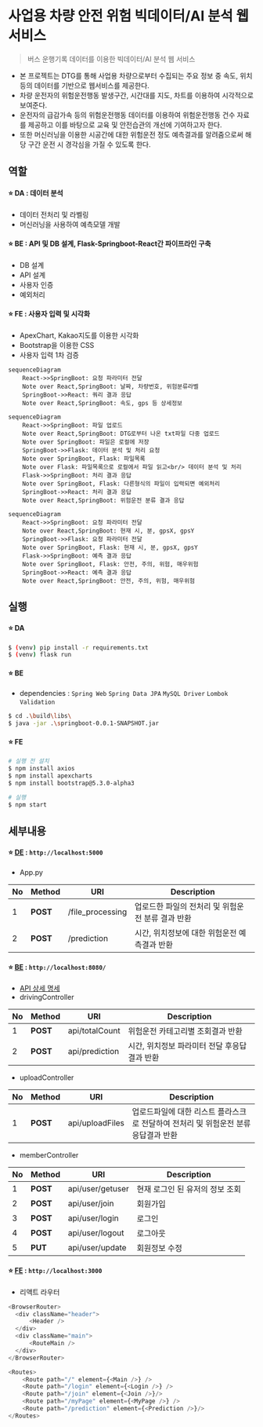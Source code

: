# 사업용 차량 안전 위험 빅데이터/AI 분석 웹 서비스

> 버스 운행기록 데이터를 이용한 빅데이터/AI 분석 웹 서비스
- 본 프로젝트는 DTG를 통해 사업용 차량으로부터 수집되는 주요 정보 중 속도, 위치 등의 데이터를 기반으로 웹서비스를 제공한다.
- 차량 운전자의 위험운전행동 발생구간, 시간대를 지도, 차트를 이용하여 시각적으로 보여준다.
- 운전자의 급감가속 등의 위험운전행동 데이터를 이용하여 위험운전행동 건수 자료를 제공하고 이를 바탕으로 교육 및 안전습관의 개선에 기여하고자 한다.
- 또한 머신러닝을 이용한 시공간에 대한 위험운전 정도 예측결과를 알려줌으로써 해당 구간 운전 시 경각심을 가질 수 있도록 한다.

## 역할
#### ⭐ DA : 데이터 분석
- 데이터 전처리 및 라벨링
- 머신러닝을 사용하여 예측모델 개발
 
#### ⭐ BE : API 및 DB 설계, Flask-Springboot-React간 파이프라인 구축
- DB 설계
- API 설계
- 사용자 인증
- 예외처리

#### ⭐ FE : 사용자 입력 및 시각화
- ApexChart, Kakao지도를 이용한 시각화
- Bootstrap을 이용한 CSS
- 사용자 입력 1차 검증

```mermaid
sequenceDiagram
    React->>SpringBoot: 요청 파라미터 전달
    Note over React,SpringBoot: 날짜, 차량번호, 위험분류라벨
    SpringBoot->>React: 쿼리 결과 응답
    Note over React,SpringBoot: 속도, gps 등 상세정보
```
```mermaid
sequenceDiagram
    React->>SpringBoot: 파일 업로드
    Note over React,SpringBoot: DTG로부터 나온 txt파일 다중 업로드
    Note over SpringBoot: 파일은 로컬에 저장
    SpringBoot->>Flask: 데이터 분석 및 처리 요청
    Note over SpringBoot, Flask: 파일목록
    Note over Flask: 파일목록으로 로컬에서 파일 읽고<br/> 데이터 분석 및 처리
    Flask->>SpringBoot: 처리 결과 응답
    Note over SpringBoot, Flask: 다른형식의 파일이 입력되면 예외처리
    SpringBoot->>React: 처리 결과 응답
    Note over React,SpringBoot: 위험운전 분류 결과 응답
```

```mermaid
sequenceDiagram
    React->>SpringBoot: 요청 파라미터 전달
    Note over React,SpringBoot: 현재 시, 분, gpsX, gpsY
    SpringBoot->>Flask: 요청 파라미터 전달
    Note over SpringBoot, Flask: 현재 시, 분, gpsX, gpsY
    Flask->>SpringBoot: 예측 결과 응답
    Note over SpringBoot, Flask: 안전, 주의, 위험, 매우위험
    SpringBoot->>React: 예측 결과 응답
    Note over React,SpringBoot: 안전, 주의, 위험, 매우위험
```
## 실행
#### ⭐ DA
```bash
$ (venv) pip install -r requirements.txt
$ (venv) flask run
```

#### ⭐ BE
- dependencies : `Spring Web` `Spring Data JPA` `MySQL Driver` `Lombok` `Validation `
```bash
$ cd .\build\libs\
$ java -jar .\springboot-0.0.1-SNAPSHOT.jar 
```

#### ⭐ FE
```bash
# 실행 전 설치
$ npm install axios
$ npm install apexcharts
$ npm install bootstrap@5.3.0-alpha3

# 실행
$ npm start
```

## 세부내용
#### ⭐ [DE](https://github.com/bm20050/driving-record-analysis-for-web-service/tree/main/flask) : `http://localhost:5000`
- App.py

| **No** | **Method** | **URI**        | **Description**                              |
| ------ | ---------- | -------------- | -------------------------------------------- |
| 1      | **POST**   | /file_processing | 업로드한 파일의 전처리 및 위험운전 분류 결과 반환            |
| 2      | **POST**   | /prediction | 시간, 위치정보에 대한 위험운전 예측결과 반환 |

#### ⭐ [BE](https://github.com/bm20050/driving-record-analysis-for-web-service/tree/main/springboot) : `http://localhost:8080/`
- [API 상세 명세](https://github.com/bm20050/driving-record-analysis-for-web-service/blob/main/springboot/API%EB%AA%85%EC%84%B8_v0.1_20230619.pdf)
- drivingController

| **No** | **Method** | **URI**        | **Description**                              |
| ------ | ---------- | -------------- | -------------------------------------------- |
| 1      | **POST**   | api/totalCount | 위험운전 카테고리별 조회결과 반환            |
| 2      | **POST**   | api/prediction | 시간, 위치정보 파라미터 전달 후응답결과 반환 |

- uploadController

| **No** | **Method** | **URI**         | **Description**                                              |
| ------ | ---------- | --------------- | ------------------------------------------------------------ |
| 1      | **POST**   | api/uploadFiles | 업로드파일에 대한 리스트 플라스크로 전달하여 전처리 및 위험운전 분류 응답결과 반환 |

- memberController

| **No** | **Method** | **URI**          | **Description**                 |
| ------ | ---------- | ---------------- | ------------------------------- |
| 1      | **POST**   | api/user/getuser | 현재 로그인 된 유저의 정보 조회 |
| 2      | **POST**   | api/user/join    | 회원가입                        |
| 3      | **POST**   | api/user/login   | 로그인                          |
| 4      | **POST**   | api/user/logout  | 로그아웃                        |
| 5      | **PUT**    | api/user/update  | 회원정보 수정                   |

#### ⭐ [FE](https://github.com/bm20050/driving-record-analysis-for-web-service/tree/main/frontend/jupiter_front) : `http://localhost:3000`
- 리액트 라우터
```javascript
<BrowserRouter>
  <div className="header">
      <Header />
  </div>
  <div className="main">
      <RouteMain />
  </div>
</BrowserRouter>
```
```javascript                   
<Routes>
    <Route path="/" element={<Main />} />
    <Route path="/login" element={<Login />} />
    <Route path="/join" element={<Join />}/>
    <Route path="/myPage" element={<MyPage />} />
    <Route path="/prediction" element={<Prediction />}/>
</Routes>
```
